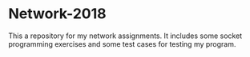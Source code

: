 # Network-2018
This a repository for my network assignments. It includes some socket programming exercises and some test cases for testing my program.
